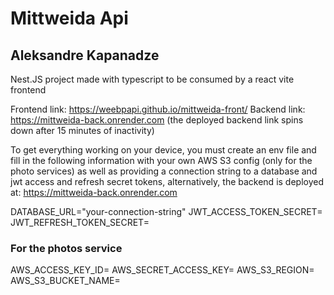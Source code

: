 # Mittweida Api

## Aleksandre Kapanadze

Nest.JS project made with typescript to be consumed by a react vite frontend

Frontend link: https://weebpapi.github.io/mittweida-front/
Backend link: https://mittweida-back.onrender.com
(the deployed backend link spins down after 15 minutes of inactivity)

To get everything working on your device, you must create an env file and fill in the following information
with your own AWS S3 config (only for the photo services) as well as providing a connection string to a database and jwt access and refresh secret tokens, alternatively, the backend is deployed at: https://mittweida-back.onrender.com

DATABASE_URL="your-connection-string"
JWT_ACCESS_TOKEN_SECRET=
JWT_REFRESH_TOKEN_SECRET=

### For the photos service

AWS_ACCESS_KEY_ID=
AWS_SECRET_ACCESS_KEY=
AWS_S3_REGION=
AWS_S3_BUCKET_NAME=
